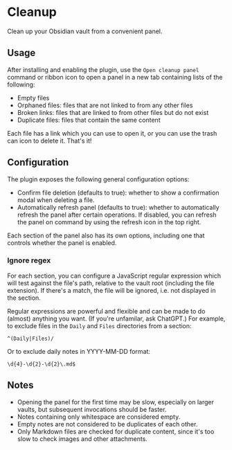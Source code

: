 # Cleanup

Clean up your Obsidian vault from a convenient panel.

## Usage

After installing and enabling the plugin, use the `Open cleanup panel` command or ribbon icon to open a panel in a new tab containing lists of the following:

- Empty files
- Orphaned files: files that are not linked to from any other files
- Broken links: files that are linked to from other files but do not exist
- Duplicate files: files that contain the same content

Each file has a link which you can use to open it, or you can use the trash can icon to delete it. That's it!

## Configuration

The plugin exposes the following general configuration options:

- Confirm file deletion (defaults to true): whether to show a confirmation modal when deleting a file.
- Automatically refresh panel (defaults to true): whether to automatically refresh the panel after certain operations. If disabled, you can refresh the panel on command by using the refresh icon in the top right.

Each section of the panel also has its own options, including one that controls whether the panel is enabled.

### Ignore regex

For each section, you can configure a JavaScript regular expression which will test against the file's path, relative to the vault root (including the file extension). If there's a match, the file will be ignored, i.e. not displayed in the section.

Regular expressions are powerful and flexible and can be made to do (almost) anything you want. (If you're unfamilar, ask ChatGPT.) For example, to exclude files in the `Daily` and `Files` directories from a section:

```
^(Daily|Files)/
```

Or to exclude daily notes in YYYY-MM-DD format:

```
\d{4}-\d{2}-\d{2}\.md$
```

## Notes

- Opening the panel for the first time may be slow, especially on larger vaults, but subsequent invocations should be faster.
- Notes containing only whitespace are considered empty.
- Empty notes are not considered to be duplicates of each other.
- Only Markdown files are checked for duplicate content, since it's too slow to check images and other attachments.
